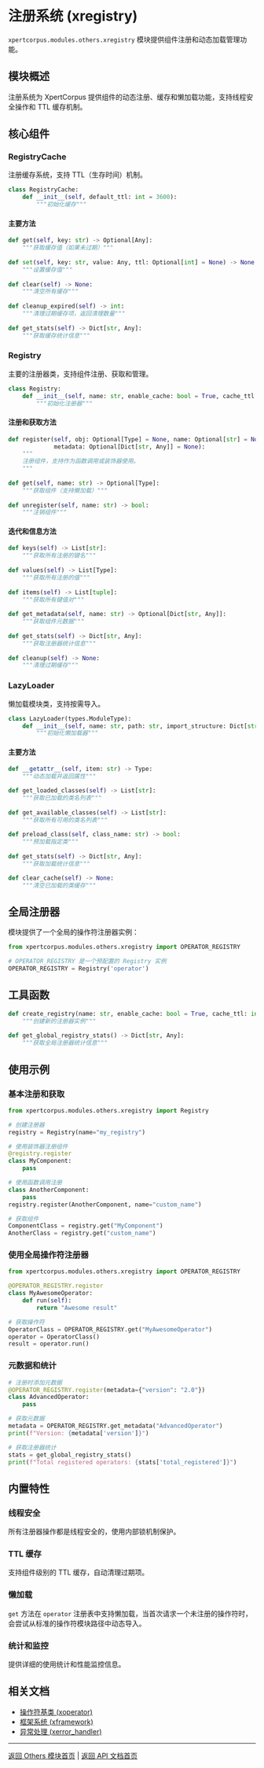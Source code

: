 # 注册系统 (xregistry)

`xpertcorpus.modules.others.xregistry` 模块提供组件注册和动态加载管理功能。

## 模块概述

注册系统为 XpertCorpus 提供组件的动态注册、缓存和懒加载功能，支持线程安全操作和 TTL 缓存机制。

## 核心组件

### RegistryCache

注册缓存系统，支持 TTL（生存时间）机制。

```python
class RegistryCache:
    def __init__(self, default_ttl: int = 3600):
        """初始化缓存"""
```

#### 主要方法

```python
def get(self, key: str) -> Optional[Any]:
    """获取缓存值（如果未过期）"""
    
def set(self, key: str, value: Any, ttl: Optional[int] = None) -> None:
    """设置缓存值"""
    
def clear(self) -> None:
    """清空所有缓存"""
    
def cleanup_expired(self) -> int:
    """清理过期缓存项，返回清理数量"""
    
def get_stats(self) -> Dict[str, Any]:
    """获取缓存统计信息"""
```

### Registry

主要的注册器类，支持组件注册、获取和管理。

```python
class Registry:
    def __init__(self, name: str, enable_cache: bool = True, cache_ttl: int = 3600):
        """初始化注册器"""
```

#### 注册和获取方法

```python
def register(self, obj: Optional[Type] = None, name: Optional[str] = None, 
             metadata: Optional[Dict[str, Any]] = None):
    """
    注册组件，支持作为函数调用或装饰器使用。
    """
    
def get(self, name: str) -> Optional[Type]:
    """获取组件（支持懒加载）"""
    
def unregister(self, name: str) -> bool:
    """注销组件"""
```

#### 迭代和信息方法

```python
def keys(self) -> List[str]:
    """获取所有注册的键名"""
    
def values(self) -> List[Type]:
    """获取所有注册的值"""
    
def items(self) -> List[tuple]:
    """获取所有键值对"""
    
def get_metadata(self, name: str) -> Optional[Dict[str, Any]]:
    """获取组件元数据"""
    
def get_stats(self) -> Dict[str, Any]:
    """获取注册器统计信息"""
    
def cleanup(self) -> None:
    """清理过期缓存"""
```

### LazyLoader

懒加载模块类，支持按需导入。

```python
class LazyLoader(types.ModuleType):
    def __init__(self, name: str, path: str, import_structure: Dict[str, str]):
        """初始化懒加载器"""
```

#### 主要方法

```python
def __getattr__(self, item: str) -> Type:
    """动态加载并返回属性"""

def get_loaded_classes(self) -> List[str]:
    """获取已加载的类名列表"""
    
def get_available_classes(self) -> List[str]:
    """获取所有可用的类名列表"""
    
def preload_class(self, class_name: str) -> bool:
    """预加载指定类"""
    
def get_stats(self) -> Dict[str, Any]:
    """获取加载统计信息"""

def clear_cache(self) -> None:
    """清空已加载的类缓存"""
```

## 全局注册器

模块提供了一个全局的操作符注册器实例：

```python
from xpertcorpus.modules.others.xregistry import OPERATOR_REGISTRY

# OPERATOR_REGISTRY 是一个预配置的 Registry 实例
OPERATOR_REGISTRY = Registry('operator')
```

## 工具函数

```python
def create_registry(name: str, enable_cache: bool = True, cache_ttl: int = 3600) -> Registry:
    """创建新的注册器实例"""
    
def get_global_registry_stats() -> Dict[str, Any]:
    """获取全局注册器统计信息"""
```

## 使用示例

### 基本注册和获取

```python
from xpertcorpus.modules.others.xregistry import Registry

# 创建注册器
registry = Registry(name="my_registry")

# 使用装饰器注册组件
@registry.register
class MyComponent:
    pass

# 使用函数调用注册
class AnotherComponent:
    pass
registry.register(AnotherComponent, name="custom_name")

# 获取组件
ComponentClass = registry.get("MyComponent")
AnotherClass = registry.get("custom_name")
```

### 使用全局操作符注册器

```python
from xpertcorpus.modules.others.xregistry import OPERATOR_REGISTRY

@OPERATOR_REGISTRY.register
class MyAwesomeOperator:
    def run(self):
        return "Awesome result"

# 获取操作符
OperatorClass = OPERATOR_REGISTRY.get("MyAwesomeOperator")
operator = OperatorClass()
result = operator.run()
```

### 元数据和统计

```python
# 注册时添加元数据
@OPERATOR_REGISTRY.register(metadata={"version": "2.0"})
class AdvancedOperator:
    pass

# 获取元数据
metadata = OPERATOR_REGISTRY.get_metadata("AdvancedOperator")
print(f"Version: {metadata['version']}")

# 获取注册器统计
stats = get_global_registry_stats()
print(f"Total registered operators: {stats['total_registered']}")
```

## 内置特性

### 线程安全
所有注册器操作都是线程安全的，使用内部锁机制保护。

### TTL 缓存
支持组件级别的 TTL 缓存，自动清理过期项。

### 懒加载
`get` 方法在 `operator` 注册表中支持懒加载，当首次请求一个未注册的操作符时，会尝试从标准的操作符模块路径中动态导入。

### 统计和监控
提供详细的使用统计和性能监控信息。

## 相关文档

- [操作符基类 (xoperator)](xoperator.md)
- [框架系统 (xframework)](xframework.md)
- [异常处理 (xerror_handler)](../utils/xerror_handler.md)

---

[返回 Others 模块首页](README.md) | [返回 API 文档首页](../README.md) 
